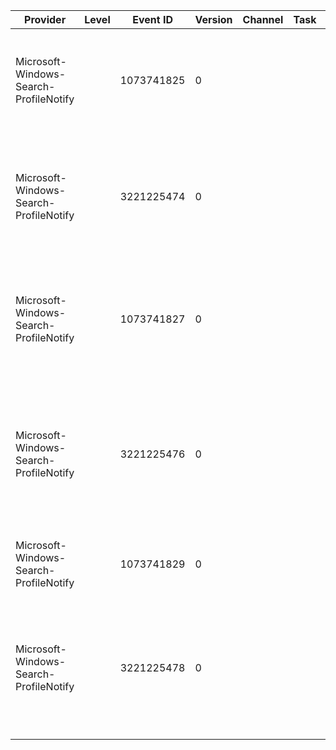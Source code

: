 Provider                                |  Level  |  Event ID    |  Version  |  Channel  |  Task  |  Opcode  |  Keyword  |  Message
----------------------------------------|---------|--------------|-----------|-----------|--------|----------|-----------|---------------------------------------------------------------------------------------------------------------------------------------------------------------------------------------------
Microsoft-Windows-Search-ProfileNotify  |         |  1073741825  |  0        |           |        |          |           |  Windows Search Service indexed data for user '{User}' successfully removed in response to user profile deletion.
Microsoft-Windows-Search-ProfileNotify  |         |  3221225474  |  0        |           |        |          |           |  Unable to remove Windows Search Service indexed data for user '{UserAccount}' in response to user profile deletion.  Error code {ErrorCode}.{ErrorMessage}.
Microsoft-Windows-Search-ProfileNotify  |         |  1073741827  |  0        |           |        |          |           |  Windows Search Service indexed data for user '{OldUserAccount}' successfully migrated to user '{NewUserAccount}' in response to user profile migration.
Microsoft-Windows-Search-ProfileNotify  |         |  3221225476  |  0        |           |        |          |           |  Unable to migrate Windows Search Service indexed data for user '{OldUserAccount}' to user '{NewUserAccount}' in response to user profile migration.  Error code {ErrorCode}.{ErrorMessage}.
Microsoft-Windows-Search-ProfileNotify  |         |  1073741829  |  0        |           |        |          |           |  Windows Search Service has created default configuration for new user '{User}' .
Microsoft-Windows-Search-ProfileNotify  |         |  3221225478  |  0        |           |        |          |           |  Windows Search Service failed to create default configuration for new user '{UserAccount}' in response to user profile creation.  Error code {ErrorCode}.{ErrorMessage}.